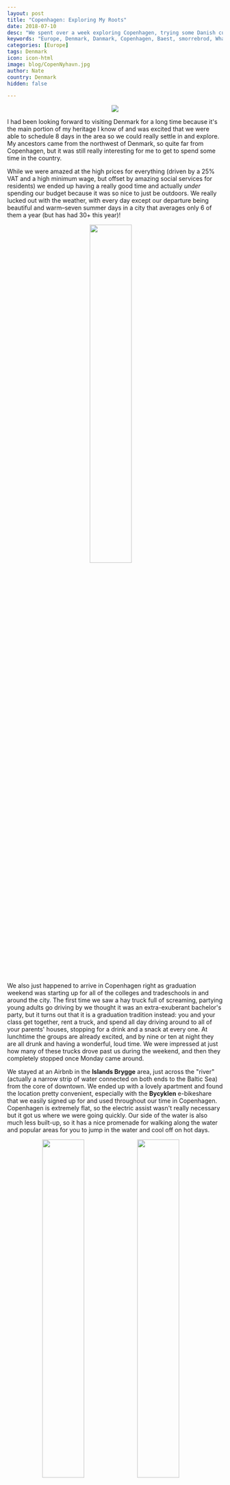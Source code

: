 ```yaml
---
layout: post
title: "Copenhagen: Exploring My Roots"
date: 2018-07-10
desc: "We spent over a week exploring Copenhagen, trying some Danish cuisine, and enjoying the outdoors."
keywords: "Europe, Denmark, Danmark, Copenhagen, Baest, smorrebrod, What to Do, RTW"
categories: [Europe]
tags: Denmark
icon: icon-html
image: blog/CopenNyhavn.jpg
author: Nate
country: Denmark
hidden: false

---
```


<div style="text-align: center;"><a href="/static/assets/img/blog/CopenTowerPANO.jpg" target="_blank"><img src="/static/assets/img/blog/CopenTowerPANO.jpg" style="max-width: calc(95% - 20px);"></a></div><p></p> 

I had been looking forward to visiting Denmark for a long time because it's the main portion of my heritage I know of and was excited that we were able to schedule 8 days in the area so we could really settle in and explore. My ancestors came from the northwest of Denmark, so quite far from Copenhagen, but it was still really interesting for me to get to spend some time in the country.

While we were amazed at the high prices for everything (driven by a 25% VAT and a high minimum wage, but offset by amazing social services for residents) we ended up having a really good time and actually _under_ spending our budget because it was so nice to just be outdoors. We really lucked out with the weather, with every day except our departure being beautiful and warm–seven summer days in a city that averages only 6 of them a year (but has had 30+ this year)!

<div style="text-align: center; max-width: calc(100% - 20px);"><a href="/static/assets/img/blog/CopenGradParty.jpg" target="_blank"><img src="/static/assets/img/blog/CopenGradParty.jpg" width="45%"></a></div><p></p>

We also just happened to arrive in Copenhagen right as graduation weekend was starting up for all of the colleges and tradeschools in and around the city. The first time we saw a hay truck full of screaming, partying young adults go driving by we thought it was an extra-exuberant bachelor's party, but it turns out that it is a graduation tradition instead: you and your class get together, rent a truck, and spend all day driving around to all of your parents' houses, stopping for a drink and a snack at every one. At lunchtime the groups are already excited, and by nine or ten at night they are all drunk and having a wonderful, loud time. We were impressed at just how many of these trucks drove past us during the weekend, and then they completely stopped once Monday came around.

We stayed at an Airbnb in the **Islands Brygge** area, just across the "river" (actually a narrow strip of water connected on both ends to the Baltic Sea) from the core of downtown. We ended up with a lovely apartment and found the location pretty convenient, especially with the **Bycyklen** e-bikeshare that we easily signed up for and used throughout our time in Copenhagen. Copenhagen is extremely flat, so the electric assist wasn't really necessary but it got us where we were going quickly. Our side of the water is also much less built-up, so it has a nice promenade for walking along the water and popular areas for you to jump in the water and cool off on hot days.

<div style="text-align: center; max-width: calc(100% - 20px);"><a href="/static/assets/img/blog/CopenBikesAmy.jpg" target="_blank"><img src="/static/assets/img/blog/CopenBikesAmy.jpg" width="45%"></a> <a href="/static/assets/img/blog/CopenHarborBath.jpg" target="_blank"><img src="/static/assets/img/blog/CopenHarborBath.jpg" width="45%"></a><p><i>Left: Bycyklen bikes. Right: Islands Brygge Harbor Bath.</i></p></div><p></p>

## <i class="fa fa-check-square" aria-hidden="true" style="color:#2495C4;"></i> Getting to Copenhagen

Most people arrive to Copenhagen by plane, but since we were already going to be practically in the neighborhood in [Berlin](/blog/2018/06/Berlin/), we thought that sounded lame. Once again [inspired by Seat61](https://www.seat61.com/international-trains/trains-from-Hamburg.htm#Hamburg-Copenhagen), we took a really unique train from Hamburg to Copenhagen that about halfway through the trip boards a ferry to cross the Baltic Sea between Germany and Denmark. Once on the ferry, we got off the train (leaving our bags onboard), spent about 40 minutes on deck enjoying the sunshine and fresh air, and then piled back on the train just before arrival to continue on our way. I was amazed at how well timed the whole thing was, with the ship departing while we were still unloading from the train and then the train pulling off the ship again within a minute of docking. Much more fun than a flight, though the journey did take up about half a day (though getting to/from airports takes up a ton of time too, so definitely worth it!).

<div style="text-align: center; max-width: calc(100% - 20px);"><a href="/static/assets/img/blog/CopenTrainFerry.jpg" target="_blank"><img src="/static/assets/img/blog/CopenTrainFerry.jpg" width="35.5%"></a> <a href="/static/assets/img/blog/CopenTrainInFerry.jpg" target="_blank"><img src="/static/assets/img/blog/CopenTrainInFerry.jpg" width="20%"></a> <a href="/static/assets/img/blog/CopenTrainNateDenmark.jpg" target="_blank"><img src="/static/assets/img/blog/CopenTrainNateDenmark.jpg" width="35.5%"></a><p><i>Left: A duplicate of our boat, heading the other way. Center: Our train secured inside the ferry. Right: Onboard as we crossed into Danish territory.</i></p></div><p></p>

## <i class="fa fa-check-square" aria-hidden="true" style="color:#2495C4;"></i> What We Did in Copenhagen

### Food!

Copenhagen is known for its fancy-dining food, having hosted the best restaurant in the world for years, but we found pretty good options that didn't completely blow our budget:

<div style="text-align: center; max-width: calc(100% - 20px);"><a href="/static/assets/img/blog/CopenBaestNate.jpg" target="_blank"><img src="/static/assets/img/blog/CopenBaestNate.jpg" width="25.4%"></a> <a href="/static/assets/img/blog/CopenBaestOven.jpg" target="_blank"><img src="/static/assets/img/blog/CopenBaestOven.jpg" width="25.4%"></a> <a href="/static/assets/img/blog/CopenBaestAmy.jpg" target="_blank"><img src="/static/assets/img/blog/CopenBaestAmy.jpg" width="25.4%"></a><p><i>Some of our scrumptious dinner at Bæst. Their homemade burrata is on the left, and was our favorite dish.</i></p></div><p></p>

**Bæst** - We had seen Baest on the pizza episode of David Chang's Netflix show Ugly Delicious and I got pretty excited about it after they talked through their homemade sourdough crust and fresh-made-daily local cheese. It's not cheap, but at about 20 USD a pizza it's actually not _that_ much more expensive than random take-out pizza throughout Copenhagen. We **loved** their fresh burrata, served as a huge blob of flavorful cheese that is impossible to stop eating. We also really liked their garlic bread and lardo appetizer, which was soaked in flavorful oil and also addictive. The pizza was less exciting than expected, to be honest, since their sourdough was nowhere near as sour as I like it. We still enjoyed it, especially their ['Nduja](https://en.wikipedia.org/wiki/%27Nduja) selection. We had trouble getting a reservation for a good time, but it also wasn't full either time we went there, so you may be able to just walk in and be seated.

<div style="text-align: center; max-width: calc(100% - 20px);"><a href="/static/assets/img/blog/CopenHokerNate.jpg" target="_blank"><img src="/static/assets/img/blog/CopenHokerNate.jpg" width="30%"></a> <a href="/static/assets/img/blog/CopenGasolineGrill.jpg" target="_blank"><img src="/static/assets/img/blog/CopenGasolineGrill.jpg" width="30%"></a><p><i>Kødbyens Høker and Gasoline Grill.</i></p></div><p></p>

**Kødbyens Høker** - One of the things we were pleasantly surprised by was how many places there were with groups of stalls selling cheap food with lots of variety. Kødbyens Høker was just outside one of the newest areas, in what feels like a factory alleyway, and has amazing `flæskestegssandwich` (roast pork sandwiches) for less than 10 USD a meal.

**Gasoline Grill** - A small burger shack, we really enjoyed their cheeseburger (me) and veggie burger (Amy), enough that we ended up having a second helping at a different location. The burgers actually really reminded me of In-N-Out in California, but bigger and more filling.

<div style="text-align: center; max-width: calc(100% - 20px);"><a href="/static/assets/img/blog/CopenSnegl.jpg" target="_blank"><img src="/static/assets/img/blog/CopenSnegl.jpg" width="25.4%"></a> <a href="/static/assets/img/blog/CopenSmorrebrod.jpg" target="_blank"><img src="/static/assets/img/blog/CopenSmorrebrod.jpg" width="45%"></a><p><i>Kanelsnelge and Smørrebrød.</i></p></div><p></p>

**Andersen's Bakery** - Right near our apartment, we became easily addicted to their `kanelsnelge` (cinnamon buns). They came highly recommended in a blog post we read and since they were only a couple minutes away we ended up snacking on them more than one afternoon. Our walking tour guide also told us how Denmark had to object in the EU government to prevent them from declaring the amount of cinnamon in each roll as dangerous - yum!!

**Lillian's Smørrebrød** - Smørrebrød, the open-faced sandwiches ubiquitous for Danish lunch, are made with a super-dense rye bread and surprisingly filling. We we went to Lillian's because they're the cheapest spot anywhere convenient, though their smørrebrød are definitely on the lighter side. We paid ~15 USD for five of them and were both pretty well filled up, while at many restaurants a single smørrebrød costs that much!

<div style="text-align: center; max-width: calc(100% - 20px);"><a href="/static/assets/img/blog/CopenKlubbenBefore.jpg" target="_blank"><img src="/static/assets/img/blog/CopenKlubbenBefore.jpg" width="45%"></a> <a href="/static/assets/img/blog/CopenKlubbenAfter.jpg" target="_blank"><img src="/static/assets/img/blog/CopenKlubbenAfter.jpg" width="45%"></a><p><i>Restaurant Klubben's stegt flæsk med persillesovs, before and after.</i></p></div><p></p>

**Restaurant Klubben** - In 2014, Denmark voted on their national dish `Stegt flæsk med persillesovs` (crispy pork with parsley sauce and potatoes) was the clear winner, so we had to try it while we were in Copenhagen. For reasons we never discovered, it is traditionally only served as a lunch special on Mondays, and we decided to go for it at Klubben because some locals recommended their version as particularly good. What we did _not_ understand was just how much food was included in the lunch special. It was delicious, but we could only eat about half of it even when completely stuffing ourselves. The waiter said about a third of people who order it finish the whole thing, which seems _insane_. 

**Torvehallerne Market** - The most popular, and fanciest, of the food stall markets, Torvehallerne is recommended by everything you read about Copenhagen and is a great place to stop. We found the deals weren't quite as good as less popular places, but we did really enjoy a couple of Vietnamese banh mi sandwiches we picked up. 

<div style="text-align: center; max-width: calc(100% - 20px);"><a href="/static/assets/img/blog/CopenBanhMi.jpg" target="_blank"><img src="/static/assets/img/blog/CopenBanhMi.jpg" width="45%"></a></div><p></p>

### Tourist Sites

**Bycyklen** - Copenhagen's bikeshare service, which is made up of all e-bikes and has lots of docking stations around downtown and the surrounding neighborhoods. _Everyone_ bikes in Copenhagen, so it was great to be able to buy a package of minutes and be really mobile the whole time we were there. It was my first time on an e-bike and I was pretty surprised just how much of an assist it gave: we barely had to pedal! It would have been nice to have our own bikes for the full time, since we could have taken them to parks more easily (rather than having to find a docking station) but we saved 100+ USD by just using the bikeshare, so it was definitely worth it.

<div style="text-align: center; max-width: calc(100% - 20px);"><a href="/static/assets/img/blog/CopenQueenYachtHarbor.jpg" target="_blank"><img src="/static/assets/img/blog/CopenQueenYachtHarbor.jpg" width="45%"></a> <a href="/static/assets/img/blog/CopenQueen.jpg" target="_blank"><img src="/static/assets/img/blog/CopenQueen.jpg" width="45%"></a><p><i>The Queen's yacht, and the Queen herself going aboard.</i></p></div><p></p>

**Free Walking Tour Copenhagen** - As we have done in a lot of cities, we kicked off our first full day by joining a free walking tour of central Copenhagen. This was one of the longer ones we've done, and covered a lot of ground, which we appreciated. We also really lucked out, stumbling across **the Queen of Denmark** boarding her yacht as we walked by the harbor! Amazing how little security she had, and apparently the rest of the royal family has even less and is often seen biking around Copenhagen with their small children.

<div style="text-align: center; max-width: calc(100% - 20px);"><a href="/static/assets/img/blog/CopenBakken.jpg" target="_blank"><img src="/static/assets/img/blog/CopenBakken.jpg" width="45%"></a> <a href="/static/assets/img/blog/CopenDyrehavenAmy.jpg" target="_blank"><img src="/static/assets/img/blog/CopenDyrehavenAmy.jpg" width="25.4%"></a><p><i>Left: Bakken's water flume. Right: Heading into the Dyrehaven.</i></p></div><p></p>

**Bakken** - Originally built in 1583, it is the world's oldest amusement park, and sits about 30 minutes outside of Copenhagen by train. We ventured out here for two reasons: first, unlike downtown hotspot Tivoli Gardens, it is free to enter and walk around (the rides and games cost plenty); and second, it is adjacent to a huge park that is popular for picnicking, deer spotting, and generally getting some good outdoor time. We only spent about 20 minutes in Bakken itself, walking around the (pretty-small) rides and carnival games before heading into the woods for a long walk.

<div style="text-align: center; max-width: calc(100% - 20px);"><a href="/static/assets/img/blog/CopenDyrehavenSea.jpg" target="_blank"><img src="/static/assets/img/blog/CopenDyrehavenSea.jpg" width="45%"></a> <a href="/static/assets/img/blog/CopenDyrehavenNate.jpg" target="_blank"><img src="/static/assets/img/blog/CopenDyrehavenNate.jpg" width="45%"></a><p><i>Jægersborg Dyrehaven</i></p></div><p></p>

**Jægersborg Dyrehaven** - The huge area of woods adajacent to Bakken, the `dyrehaven` used to be a royal hunting retreat and hosts 2,000+ deer within its boundaries. It was fun for me to see this Danish word out in the wild, as it is also what my family has always called the kids play pen at the summer Camp we go to–what difference does a few thousand more acres make?! We had a nice time wandering around the endless paths, managing to startle a few deer, and enjoying a nice picnic we had put together at the grocery store back in the city. To really explore it you would need a bike, which we didn't have with us, but walking around was pleasant enough. 

<div style="text-align: center; max-width: calc(100% - 20px);"><a href="/static/assets/img/blog/CopenSondermarken.jpg" target="_blank"><img src="/static/assets/img/blog/CopenSondermarken.jpg" width="32%"></a> <a href="/static/assets/img/blog/CopenBotanical.jpg" target="_blank"><img src="/static/assets/img/blog/CopenBotanical.jpg" width="32%"></a> <a href="/static/assets/img/blog/CopenKingsGarden.jpg" target="_blank"><img src="/static/assets/img/blog/CopenKingsGarden.jpg" width="32%"></a><p><i>Søndermarken, Botanisk Have, and Kongens Have.</i></p></div><p></p>

**Frederiksberg Gardens & Søndermarken** - Two large gardens surrounding the zoo in northwest Copenhagen, we enjoyed spending time in both of them on some of the beautiful afternoons we were in town. From Frederiksberg there is a nice viewing area into the elephant enclosure at the (expensive) zoo, which was fun for a few minutes. At every park we went to, including these two, there were countless Danes taking advantage of the good weather by sunbathing during their lunch or afternoon break. They would cycle up, strip down to a swimsuit, tan for half an hour, get dressed again, and then bike back to their office. Seems like a nice way to prepare for the rest of the day!

**Botanisk Have (Botanical Garden) & Kongens Have (The King's Garden)** - Next to each other in the heart of downtown, these gardens are a lot smaller than the other green spaces we visited in Copenhagen, but were still fun to walk around and full of locals enjoying the good weather. We even caught a glimpse of the daily afternoon puppet show at the King's Garden. It's really more for the 2-5 year old crowd but we stopped for a couple of minutes anyway. 

<div style="text-align: center; max-width: calc(100% - 20px);"><a href="/static/assets/img/blog/CopenFrenchPainters.jpg" target="_blank"><img src="/static/assets/img/blog/CopenFrenchPainters.jpg" width="45%"></a> <a href="/static/assets/img/blog/CopenMummies.jpg" target="_blank"><img src="/static/assets/img/blog/CopenMummies.jpg" width="45%"></a><p><i>Glyptotek Museum: french painting and Eqyptian mummies.</i></p></div><p></p>

**Glyptotek Museum** - We visited on Tuesday, when the museum grants free entry, but didn't end up staying very long. Their Egypt exhibit, complete with a simulated tomb and a couple of mummies was very unique for the places we've been, but the rest was too similar to all the museums we visited in Italy to warrant much exploration for us. Amy was insistent on working our way through their exhibit of French paintings, even though we are heading to Paris soon and will certainly get our (or at least my) fill. 

<div style="text-align: center; max-width: calc(100% - 20px);"><a href="/static/assets/img/blog/CopenChristiansborg.jpg" target="_blank"><img src="/static/assets/img/blog/CopenChristiansborg.jpg" width="45%"></a> <a href="/static/assets/img/blog/CopenTowerView.jpg" target="_blank"><img src="/static/assets/img/blog/CopenTowerView.jpg" width="45%"></a><p><i>Christiansborg Palace, and the view from its tower.</i></p></div><p></p>

**Tårnet (Tower)** - While we have a strict policy of not paying money to see a view from up high, the tower at Christiansborg Palace is free for the public and only required we wait about 10 minutes in line before taking the elevator up. The view was definitely nice, and much better than anywhere else in Copenhagen, but probably still not worth it if the line is any longer than that. You can see the bridge that turns into a tunnel and connects Denmark and Sweden on a clear day, as well. 

**The Little Mermaid & Kastellet** - At the northern tip of Copenhagen's waterfront is the famous sculpture of The Little Mermaid sitting atop a rock in the water a few feet offshore. We biked there and knew we were getting close when we saw the long line of tourbuses pulled to the side of the road. The sculpture is really just that, and not worth a trip. Our walking tour guide did warn us that it was voted the second most disappointing monument in Europe (sorry Manneken Pis, someone had to be the most disappointing). We did, however, enjoy walking around Kastellet, the old fort adjacent to the area that has been converted into a mostly-public area with walking and running trails. We strolled atop the ramparts looking out over the harbor before heading back downtown.

<div style="text-align: center; max-width: calc(100% - 20px);"><a href="/static/assets/img/blog/CopenLittleMermaid.jpg" target="_blank"><img src="/static/assets/img/blog/CopenLittleMermaid.jpg" width="25.4%"></a> <a href="/static/assets/img/blog/CopenSunsetCanal.jpg" target="_blank"><img src="/static/assets/img/blog/CopenSunsetCanal.jpg" width="45%"></a><p><i>The Little Mermaid, and (10:00pm) sunset near Bæst.</i></p></div><p></p>

**Christiania** - On Christianshavn, the northeast island just across the narrow "river" from downtown Copenhagen sits Christiania, a commune that took over abandoned military land decades ago and occupies it to this day. It has become a popular tourist attraction, supposedly because of their free-living lifestyle you can learn about, but it seems like most tourists were going there to buy some marijauna. We took a quick walk through the area, weren't excited about staying any longer, and continued on our way.

## <i class="fa fa-check-square" aria-hidden="true" style="color:#2495C4;"></i> How We Did with Our Budget in Copenhagen

For our time in Copenhagen, the most expensive city we're paying a visit to in Europe (Basel, Switzerland is comparable, but luckily we got to stay with Amy's parents!), we had budgeted 85 USD a night for accommodations. We ended up spending 94 USD per night for our Airbnb in Islands Brygge, and feel we got really lucky getting such a good deal compared to the other available options. 

We had also budgeted 15 USD per day per person for food and 20 USD per day per person for entertainment. Out of that planned 70 USD total, we ended up spending only 63 USD per day on average since stuck almost entirely to free sightseeing activities (47 USD on Bycycklen bikeshare, 16 USD on the walking tour, and 31 USD to get to/from Bakken were all we spent on entertainment) and didn't have many restaurant meals (though we did average 75 USD on two trips to Baest, which we don't regret!). Overall we ended up just barely underspending our total Copenhagen budget, which we were surprised at being able to accomplish.

<div style="text-align: center; max-width: calc(100% - 20px);"><a href="/static/assets/img/blog/CopenRoyalGuard.jpg" target="_blank"><img src="/static/assets/img/blog/CopenRoyalGuard.jpg" width="45%"></a><p><i>The Royal Guard, marching from Palace to barracks. Just like everything else in Copenhagen, they stopped properly for all red lights while marching down the traffic lane.</i></p></div><p></p>
